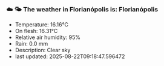 ### ☁️ 🌤️  The weather in Florianópolis is: Florianópolis

- Temperature: 16.16°C
- On flesh: 16.31°C
- Relative air humidity: 95%
- Rain: 0.0 mm
- Description: Clear sky
- last updated: 2025-08-22T09:18:47.596472
